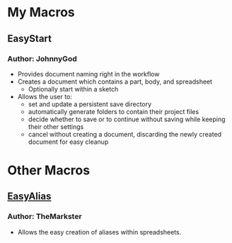 # My Macros
## EasyStart
### Author: JohnnyGod
- Provides document naming right in the workflow
- Creates a document which contains a part, body, and spreadsheet
  - Optionally start within a sketch
- Allows the user to:
  - set and update a persistent save directory
  - automatically generate folders to contain their project files
  - decide whether to save or to continue without saving while keeping their other settings
  - cancel without creating a document, discarding the newly created document for easy cleanup
# Other Macros
## [EasyAlias](https://wiki.freecad.org/Macro_EasyAlias)
### Author: TheMarkster
- Allows the easy creation of aliases within spreadsheets.
